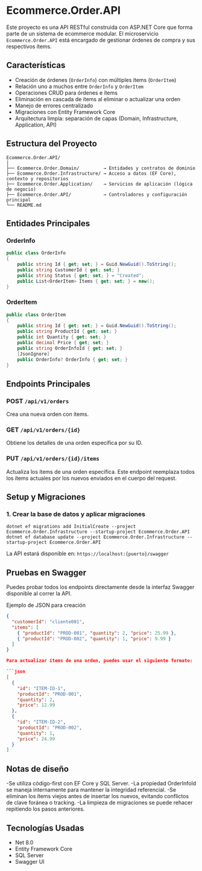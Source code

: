 # Ecommerce.Order.API

Este proyecto es una API RESTful construida con ASP.NET Core que forma parte de un sistema de ecommerce modular. El microservicio `Ecommerce.Order.API` está encargado de gestionar órdenes de compra y sus respectivos ítems.

## Características

- Creación de órdenes (`OrderInfo`) con múltiples ítems (`OrderItem`)
- Relación uno a muchos entre `OrderInfo` y `OrderItem`
- Operaciones CRUD para órdenes e ítems
- Eliminación en cascada de ítems al eliminar o actualizar una orden
- Manejo de errores centralizado
- Migraciones con Entity Framework Core
- Arquitectura limpia: separación de capas (Domain, Infrastructure, Application, API)

## Estructura del Proyecto

```
Ecommerce.Order.API/
│
├── Ecommerce.Order.Domain/         → Entidades y contratos de dominio
├── Ecommerce.Order.Infrastructure/ → Acceso a datos (EF Core), contexto y repositorios
├── Ecommerce.Order.Application/    → Servicios de aplicación (lógica de negocio)
├── Ecommerce.Order.API/            → Controladores y configuración principal
└── README.md
```

## Entidades Principales

### OrderInfo

```csharp
public class OrderInfo
{
    public string Id { get; set; } = Guid.NewGuid().ToString();
    public string CustomerId { get; set; }
    public string Status { get; set; } = "Created";
    public List<OrderItem> Items { get; set; } = new();
}
```

### OrderItem

```csharp
public class OrderItem
{
    public string Id { get; set; } = Guid.NewGuid().ToString();
    public string ProductId { get; set; }
    public int Quantity { get; set; }
    public decimal Price { get; set; }
    public string OrderInfoId { get; set; }
    [JsonIgnore]
    public OrderInfo? OrderInfo { get; set; }
}
```

## Endpoints Principales

### POST `/api/v1/orders`

Crea una nueva orden con ítems.

### GET `/api/v1/orders/{id}`

Obtiene los detalles de una orden específica por su ID.

### PUT `/api/v1/orders/{id}/items`

Actualiza los ítems de una orden específica. Este endpoint reemplaza todos los ítems actuales por los nuevos enviados en el cuerpo del request.

## Setup y Migraciones

### 1. Crear la base de datos y aplicar migraciones

```
dotnet ef migrations add InitialCreate --project Ecommerce.Order.Infrastructure --startup-project Ecommerce.Order.API
dotnet ef database update --project Ecommerce.Order.Infrastructure --startup-project Ecommerce.Order.API

```

La API estará disponible en: `https://localhost:{puerto}/swagger`

## Pruebas en Swagger

Puedes probar todos los endpoints directamente desde la interfaz Swagger disponible al correr la API.

Ejemplo de JSON para creación

```json
{
  "customerId": "cliente001",
  "items": [
    { "productId": "PROD-001", "quantity": 2, "price": 25.99 },
    { "productId": "PROD-002", "quantity": 1, "price": 9.99 }
  ]
}

Para actualizar ítems de una orden, puedes usar el siguiente formato:

```json
[
  {
    "id": "ITEM-ID-1",
    "productId": "PROD-001",
    "quantity": 2,
    "price": 12.99
  },
  {
    "id": "ITEM-ID-2",
    "productId": "PROD-002",
    "quantity": 1,
    "price": 24.99
  }
]
```

## Notas de diseño

-Se utiliza código-first con EF Core y SQL Server.
-La propiedad OrderInfoId se maneja internamente para mantener la integridad referencial.
-Se eliminan los ítems viejos antes de insertar los nuevos, evitando conflictos de clave foránea o tracking.
-La limpieza de migraciones se puede rehacer repitiendo los pasos anteriores.

## Tecnologías Usadas

- Net 8.0
- Entity Framework Core
- SQL Server
- Swagger UI
